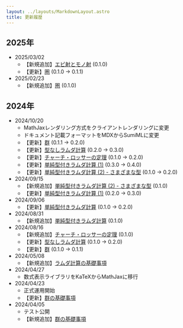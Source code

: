 ```yaml
---
layout: ../layouts/MarkdownLayout.astro
title: 更新履歴
---
```



## 2025年

- 2025/03/02
  - 【新規追加】[エピ射とモノ射](../category-theory/epis-and-monos) (0.1.0)
  - 【更新】[圏](../category-theory/category) (0.1.0 → 0.1.1)
- 2025/02/23
  - 【新規追加】[圏](../category-theory/category) (0.1.0)

## 2024年

- 2024/10/20
  - MathJaxレンダリング方式をクライアントレンダリングに変更
  - ドキュメント記載フォーマットをMDXからSumiMLに変更
  - 【更新】[群](../algebra/group-basics) (0.1.1 → 0.2.0)
  - 【更新】[型なしラムダ計算](../lambda-calculus/untyped-lambda-calculus) (0.2.0 → 0.3.0)
  - 【更新】[チャーチ・ロッサーの定理](../lambda-calculus/church-rosser-theorem) (0.1.0 → 0.2.0)
  - 【更新】[単純型付きラムダ計算 (1)](../type-theory/simply-typed-lambda-calculus) (0.3.0 → 0.4.0)
  - 【更新】[単純型付きラムダ計算 (2) - さまざまな型](../type-theory/simple-types) (0.1.0 → 0.2.0)
- 2024/09/15
  - 【新規追加】[単純型付きラムダ計算 (2) - さまざまな型](../type-theory/simple-types) (0.1.0)
  - 【更新】[単純型付きラムダ計算 (1)](../type-theory/simply-typed-lambda-calculus) (0.2.0 → 0.3.0)
- 2024/09/06
  - 【更新】[単純型付きラムダ計算](../type-theory/simply-typed-lambda-calculus) (0.1.0 → 0.2.0)
- 2024/08/31
  - 【新規追加】[単純型付きラムダ計算](../type-theory/simply-typed-lambda-calculus) (0.1.0)
- 2024/08/16
  - 【新規追加】[チャーチ・ロッサーの定理](../lambda-calculus/church-rosser-theorem) (0.1.0)
  - 【更新】[型なしラムダ計算](../lambda-calculus/untyped-lambda-calculus) (0.1.0 → 0.2.0)
  - 【更新】[群](../algebra/group-basics) (0.1.0 → 0.1.1)
- 2024/05/08
  - 【新規追加】[ラムダ計算の基礎事項](../lambda-calculus/untyped-lambda-calculus)
- 2024/04/27
  - 数式表示ライブラリをKaTeXからMathJaxに移行
- 2024/04/23 
  - 正式運用開始
  - 【更新】[群の基礎事項](../algebra/group-basics)
- 2024/04/05 
  - テスト公開
  - 【新規追加】[群の基礎事項](../algebra/group-basics)

